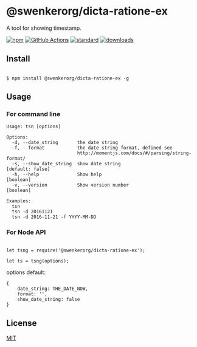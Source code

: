 # @swenkerorg/dicta-ratione-ex

A tool for showing timestamp.

[![npm][npm-image]][npm-url]
[![GitHub Actions][github-actions-image-url]][github-actions-url]
[![standard][standard-image]][standard-url]
[![downloads][downloads-img]][npm-url]

[npm-image]: https://img.shields.io/npm/v/@swenkerorg/dicta-ratione-ex.svg?style=flat-square
[npm-url]: https://www.npmjs.com/package/@swenkerorg/dicta-ratione-ex
[github-actions-image-url]: https://img.shields.io/endpoint.svg?url=https%3A%2F%2Factions-badge.atrox.dev%2Fhenryhuang%2F@swenkerorg/dicta-ratione-ex%2Fbadge%3Fref%3Dmain&style=flat
[github-actions-url]: https://actions-badge.atrox.dev/henryhuang/@swenkerorg/dicta-ratione-ex/goto?ref=main
[standard-image]: https://img.shields.io/badge/code%20style-standard-brightgreen.svg?style=flat-square
[standard-url]: http://standardjs.com/
[downloads-img]: https://img.shields.io/npm/dm/@swenkerorg/dicta-ratione-ex.svg?style=flat-square

## Install

```

$ npm install @swenkerorg/dicta-ratione-ex -g

```

## Usage

### For command line

```
Usage: tsn [options]

Options:
  -d, --date_string       the date string
  -f, --format            the date string format, defined see
                          http://momentjs.com/docs/#/parsing/string-format/
  -s, --show_date_string  show date string                      [default: false]
  -h, --help              Show help                                    [boolean]
  -v, --version           Show version number                          [boolean]

Examples:
  tsn
  tsn -d 20161121
  tsn -d 2016-11-21 -f YYYY-MM-DD
```

### For Node API

```

let tsng = require('@swenkerorg/dicta-ratione-ex');

let ts = tsng(options);

```

options default:

```
{
    date_string: THE_DATE_NOW,
    format: '',
    show_date_string: false
}
```

## License

[MIT](LICENSE)

